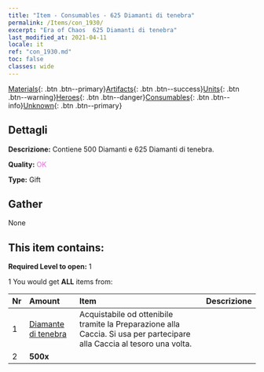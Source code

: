 ```yaml
---
title: "Item - Consumables - 625 Diamanti di tenebra"
permalink: /Items/con_1930/
excerpt: "Era of Chaos  625 Diamanti di tenebra"
last_modified_at: 2021-04-11
locale: it
ref: "con_1930.md"
toc: false
classes: wide
---
```

 [Materials](/it/Items/){: .btn .btn--primary}[Artifacts](/it/Items/Artifacts/){: .btn .btn--success}[Units](/it/Items/Units/){: .btn .btn--warning}[Heroes](/it/Items/Heroes/){: .btn .btn--danger}[Consumables](/it/Items/Consumables/){: .btn .btn--info}[Unknown](/it/Items/Unknown/){: .btn .btn--primary}

## Dettagli
 **Descrizione:** Contiene 500 Diamanti e 625 Diamanti di tenebra.

 **Quality:** <span style="color: #DA70D6">OK</span>

 **Type:** Gift

## Gather

  None

## This item contains:

 **Required Level to open:** 1

 1 You would get **ALL** items  from:

  | Nr | Amount |     Item    | Descrizione |
  |:---|:-------|:------------|:-----------:|
  | 1 | [Diamante di tenebra](/it/Items/con_554/) | Acquistabile od ottenibile tramite la Preparazione alla Caccia. Si usa per partecipare alla Caccia al tesoro una volta. | 
  | 2 |  **500x** | <i class="fas fa-gem"/> |  | 
